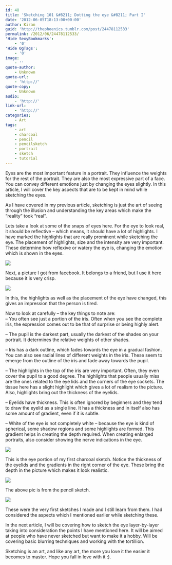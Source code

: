 ```yaml
---
id: 48
title: 'Sketching 101 &#8211; Dotting the eye &#8211; Part I'
date: '2012-06-05T18:13:00+00:00'
author: Kiran
guid: 'http://thephoenics.tumblr.com/post/24478112533'
permalink: /2012/06/24478112533/
'Hide SexyBookmarks':
    - '0'
'Hide OgTags':
    - '0'
image:
    - ''
quote-author:
    - Unknown
quote-url:
    - 'http://'
quote-copy:
    - Unknown
audio:
    - 'http://'
link-url:
    - 'http://'
categories:
    - Art
tags:
    - art
    - charcoal
    - pencil
    - pencilsketch
    - portrait
    - sketch
    - tutorial
---
```


Eyes are the most important feature in a portrait. They influence the weights for the rest of the portrait. They are also the most expressive part of a face. You can convey different emotions just by changing the eyes slightly. In this article, I will cover the key aspects that are to be kept in mind while sketching the eyes.

As I have covered in my previous article, sketching is just the art of seeing through the illusion and understanding the key areas which make the “reality” took “real”.

Lets take a look at some of the snaps of eyes here. For the eye to look real, it should be reflective – which means, it should have a lot of highlights. I have marked the highlights that are really prominent while sketching the eye. The placement of highlights, size and the intensity are very important. These determine how reflexive or watery the eye is, changing the emotion which is shown in the eyes.

![](http://media.tumblr.com/tumblr_m55hk3b2FG1r09kmd.png)

Next, a picture I got from facebook. It belongs to a friend, but I use it here because it is very crisp.

![](http://media.tumblr.com/tumblr_m55i0yZvq41r09kmd.png)

In this, the highlights as well as the placement of the eye have changed, this gives an impression that the person is tired.

Now to look at carefully – the key things to note are:  
– You often see just a portion of the iris. Often when you see the complete iris, the expression comes out to be that of surprise or being highly alert.

– The pupil is the darkest part, usually the darkest of the shades on your portrait. It determines the relative weights of other shades.

– Iris has a dark outline, which fades towards the eye in a gradual fashion. You can also see radial lines of different weights in the iris. These seem to emerge from the outline of the iris and fade away towards the pupil.

– The highlights in the top of the iris are very important. Often, they even cover the pupil to a good degree. The highlights that people usually miss are the ones related to the eye lids and the corners of the eye sockets. The tissue here has a slight highlight which gives a lot of realism to the picture. Also, highlights bring out the thickness of the eyelids.

– Eyelids have thickness. This is often ignored by beginners and they tend to draw the eyelid as a single line. It has a thickness and in itself also has some amount of gradient, even if it is subtle.

– White of the eye is not completely white – because the eye is kind of spherical, some shadow regions and some highlights are formed. This gradient helps in creating the depth required. When creating enlarged portraits, also consider showing the nerve indications in the eye.

![](http://media.tumblr.com/tumblr_m55hiphsHI1r09kmd.png)

This is the eye portion of my first charcoal sketch. Notice the thickness of the eyelids and the gradients in the right corner of the eye. These bring the depth in the picture which makes it look realistic.

![](http://media.tumblr.com/tumblr_m55lkf7cgw1r09kmd.png)

The above pic is from the pencil sketch.

![](http://media.tumblr.com/tumblr_m55lnhqSqp1r09kmd.png)

These were the very first sketches I made and I still learn from them. I had considered the aspects which I mentioned earlier while sketching these.

In the next article, I will be covering how to sketch the eye layer-by-layer taking into consideration the points I have mentioned here. It will be aimed at people who have never sketched but want to make it a hobby. Will be covering basic blurring techniques and working with the tortillion.

Sketching is an art, and like any art, the more you love it the easier it becomes to master. Hope you fall in love with it :).